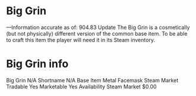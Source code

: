 # Big Grin

—Information accurate as of: 904.83 Update
The Big Grin is a cosmetically (but not physically) different version of the common base item. To be able to craft this item the player will need it in its Steam inventory.
# Big Grin info

Big Grin
N/A
Shortname
N/A
Base Item
Metal Facemask
Steam Market
Tradable
Yes
Marketable
Yes
Availability
Steam Market
$0.00
